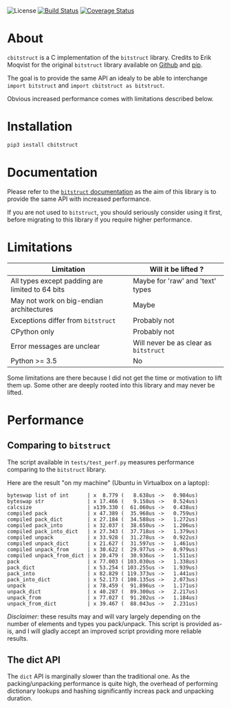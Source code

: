 ![License](https://img.shields.io/badge/license-MPL--2.0-brightgreen)  [![Build Status](https://travis-ci.com/qchateau/cbitstruct.svg?branch=master)](https://travis-ci.com/qchateau/cbitstruct) [![Coverage Status](https://coveralls.io/repos/github/qchateau/cbitstruct/badge.svg)](https://coveralls.io/github/qchateau/cbitstruct)

# About

`cbitstruct` is a C implementation of the `bitstruct` library. Credits to Erik Moqvist for the original `bitstruct` library available on [Github](https://github.com/eerimoq/bitstruct) and [pip](https://pypi.org/project/bitstruct/).

The goal is to provide the same API an idealy to be able to interchange `import bitstruct` and `import cbitstruct as bitstruct`.

Obvious increased performance comes with limitations described below.

# Installation

```bash
pip3 install cbitstruct
```

# Documentation

Please refer to the [`bitstruct` documentation](https://bitstruct.readthedocs.io/en/latest/) as the aim of this library is to provide the same API with increased performance.

If you are not used to `bitstruct`, you should seriously consider using it first, before migrating to this library if you require higher performance.

# Limitations

| Limitation | Will it be lifted ? |
|------------|---------------------|
| All types except padding are limited to 64 bits | Maybe for 'raw' and 'text' types |
| May not work on big-endian architectures | Maybe |
| Exceptions differ from `bitstruct` | Probably not |
| CPython only | Probably not |
| Error messages are unclear | Will never be as clear as `bitstruct` |
| Python >= 3.5 | No |

Some limitations are there because I did not get the time or motivation to lift them up. Some other are deeply rooted into this library and may never be lifted.

# Performance

## Comparing to `bitstruct`

The script available in `tests/test_perf.py` measures performance comparing to the `bitstruct` library.

Here are the result "on my machine" (Ubuntu in Virtualbox on a laptop):
```
byteswap list of int      | x  8.779 (   8.638us ->   0.984us)
byteswap str              | x 17.466 (   9.158us ->   0.524us)
calcsize                  | x139.330 (  61.060us ->   0.438us)
compiled pack             | x 47.389 (  35.968us ->   0.759us)
compiled pack_dict        | x 27.184 (  34.588us ->   1.272us)
compiled pack_into        | x 32.037 (  38.650us ->   1.206us)
compiled pack_into_dict   | x 27.343 (  37.718us ->   1.379us)
compiled unpack           | x 33.928 (  31.278us ->   0.922us)
compiled unpack_dict      | x 21.627 (  31.597us ->   1.461us)
compiled unpack_from      | x 30.622 (  29.977us ->   0.979us)
compiled unpack_from_dict | x 20.479 (  30.936us ->   1.511us)
pack                      | x 77.003 ( 103.030us ->   1.338us)
pack_dict                 | x 53.254 ( 103.255us ->   1.939us)
pack_into                 | x 82.829 ( 119.373us ->   1.441us)
pack_into_dict            | x 52.173 ( 108.135us ->   2.073us)
unpack                    | x 78.459 (  91.896us ->   1.171us)
unpack_dict               | x 40.287 (  89.300us ->   2.217us)
unpack_from               | x 77.027 (  91.202us ->   1.184us)
unpack_from_dict          | x 39.467 (  88.043us ->   2.231us)
```

*Disclaimer:* these results may and will vary largely depending on the number of elements and types you pack/unpack. This script is provided as-is, and I will gladly accept an improved script providing more reliable results.


## The dict API
The `dict` API is marginally slower than the traditional one. As the packing/unpacking performance is quite high, the overhead of performing dictionary lookups and hashing significantly increas pack and unpacking duration.
